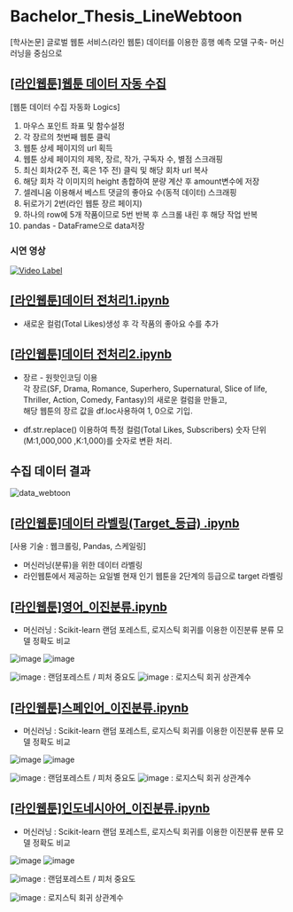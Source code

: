 # Bachelor_Thesis_LineWebtoon
[학사논문] 글로벌 웹툰 서비스(라인 웹툰) 데이터를 이용한 흥행 예측 모델 구축- 머신러닝을 중심으로


## [[라인웹툰]웹툰 데이터 자동 수집](https://github.com/heonsooo/Bachelor_Thesis_LineWebtoon/blob/main/%5B%EB%9D%BC%EC%9D%B8%EC%9B%B9%ED%88%B0%5D%EC%9B%B9%ED%88%B0%20%EB%8D%B0%EC%9D%B4%ED%84%B0%20%EC%9E%90%EB%8F%99%20%EC%88%98%EC%A7%91.ipynb)

[웹툰 데이터 수집 자동화 Logics]
1. 마우스 포인트 좌표 및 함수설정
2. 각 장르의 첫번째 웹툰 클릭
3. 웹툰 상세 페이지의 url 획득
4. 웹툰 상세 페이지의 제목, 장르, 작가, 구독자 수, 별점 스크래핑
5. 최신 회차(2주 전, 혹은 1주 전) 클릭 및 해당 회차 url 복사
6. 해당 회차 각 이미지의 height 총합하여 분량 계산 후 amount변수에 저장 
7. 셀레니움 이용해서 베스트 댓글의 좋아요 수(동적 데이터) 스크래핑
8. 뒤로가기 2번(라인 웹툰 장르 페이지)
9. 하나의 row에 5개 작품이므로 5번 반복 후 
   스크롤 내린 후 해당 작업 반복
10. pandas - DataFrame으로 data저장

### 시연 영상
[![Video Label](http://img.youtube.com/vi/7zwFszKI4YA/0.jpg)](https://youtu.be/7zwFszKI4YA?t=0s)




## [[라인웹툰]데이터 전처리1.ipynb](https://github.com/heonsooo/Bachelor_Thesis_LineWebtoon/blob/main/%5B%EB%9D%BC%EC%9D%B8%EC%9B%B9%ED%88%B0%5D%EB%8D%B0%EC%9D%B4%ED%84%B0%20%EC%A0%84%EC%B2%98%EB%A6%AC1.ipynb)
* 새로운 컬럼(Total Likes)생성 후 각 작품의 좋아요 수를 추가  
  

## [[라인웹툰]데이터 전처리2.ipynb](https://github.com/heonsooo/Bachelor_Thesis_LineWebtoon/blob/main/%5B%EB%9D%BC%EC%9D%B8%EC%9B%B9%ED%88%B0%5D%EB%8D%B0%EC%9D%B4%ED%84%B0%20%EC%A0%84%EC%B2%98%EB%A6%AC2.ipynb)
* 장르 - 원핫인코딩 이용  
  각 장르(SF, Drama, Romance, Superhero, Supernatural, Slice of life, Thriller, Action, Comedy, Fantasy)의 새로운 컬럼을 만들고,  
  해당 웹툰의 장르 값을 df.loc사용하여 1, 0으로 기입.   
    
* df.str.replace() 이용하여 특정 컬럼(Total Likes, Subscribers) 숫자 단위(M:1,000,000 ,K:1,000)를 숫자로 변환 처리.  
   

## 수집 데이터 결과
![data_webtoon](https://user-images.githubusercontent.com/68042068/119069846-d975df80-ba21-11eb-8df9-4b530dde7df9.jpg)


## [[라인웹툰]데이터 라벨링(Target_등급) .ipynb](https://github.com/heonsooo/Bachelor_Thesis_LineWebtoon/blob/main/%5B%EB%9D%BC%EC%9D%B8%EC%9B%B9%ED%88%B0%5D%EB%8D%B0%EC%9D%B4%ED%84%B0%20%EB%9D%BC%EB%B2%A8%EB%A7%81(Target_%EB%93%B1%EA%B8%89)%20.ipynb)

[사용 기술 : 웹크롤링, Pandas, 스케일링]

* 머신러닝(분류)을 위한 데이터 라벨링
* 라인웹툰에서 제공하는 요일별 현재 인기 웹툰을 2단계의 등급으로 target 라벨링


## [[라인웹툰]영어_이진분류.ipynb](https://github.com/heonsooo/Bachelor_Thesis_LineWebtoon/blob/main/%5B%EB%9D%BC%EC%9D%B8%EC%9B%B9%ED%88%B0%5D%EC%98%81%EC%96%B4_%EC%9D%B4%EC%A7%84%EB%B6%84%EB%A5%98.ipynb)
  
* 머신러닝 : Scikit-learn 랜덤 포레스트, 로지스틱 회귀를 이용한 이진분류 분류 모델 정확도 비교 

![image](https://user-images.githubusercontent.com/68042068/144777372-c25c50d6-5742-491d-bba2-6141718db949.png)
![image](https://user-images.githubusercontent.com/68042068/144777388-597d0cff-469d-408d-9b9e-cf51042fbc19.png)

![image](https://user-images.githubusercontent.com/68042068/144777550-7f9d268d-ea0f-4f7b-9bd4-eb39d0892463.png)
: 랜덤포레스트 / 피처 중요도
![image](https://user-images.githubusercontent.com/68042068/144777526-bb6a2fad-57b3-49b7-a094-0311961465e1.png)
: 로지스틱 회귀 상관계수

## [[라인웹툰]스페인어_이진분류.ipynb](https://github.com/heonsooo/Bachelor_Thesis_LineWebtoon/blob/main/%5B%EB%9D%BC%EC%9D%B8%EC%9B%B9%ED%88%B0%5D%EC%8A%A4%ED%8E%98%EC%9D%B8%EC%96%B4_%EC%9D%B4%EC%A7%84%EB%B6%84%EB%A5%98.ipynb)
  
* 머신러닝 : Scikit-learn 랜덤 포레스트, 로지스틱 회귀를 이용한 이진분류 분류 모델 정확도 비교 

![image](https://user-images.githubusercontent.com/68042068/144777589-1ba3f892-a3f5-4982-84bf-769648a32c17.png)
![image](https://user-images.githubusercontent.com/68042068/144777598-fb7ad6c4-14cb-4601-996b-8cedc6595bef.png)

![image](https://user-images.githubusercontent.com/68042068/144777579-562838ef-6d83-4131-85a4-1795dd79650d.png)
: 랜덤포레스트 / 피처 중요도
![image](https://user-images.githubusercontent.com/68042068/144777575-2e97c0ac-d02f-4157-8cb3-2820a0de1ebc.png)
: 로지스틱 회귀 상관계수


## [[라인웹툰]인도네시아어_이진분류.ipynb](https://github.com/heonsooo/Bachelor_Thesis_LineWebtoon/blob/main/%5B%EB%9D%BC%EC%9D%B8%EC%9B%B9%ED%88%B0%5D%EC%9D%B8%EB%8F%84%EB%84%A4%EC%8B%9C%EC%95%84%EC%96%B4_%EC%9D%B4%EC%A7%84%EB%B6%84%EB%A5%98.ipynb)
  
* 머신러닝 : Scikit-learn 랜덤 포레스트, 로지스틱 회귀를 이용한 이진분류 분류 모델 정확도 비교 

![image](https://user-images.githubusercontent.com/68042068/144777626-27cc8e87-26d5-45c8-8ddf-e28008ad04da.png)
![image](https://user-images.githubusercontent.com/68042068/144777637-806141d9-d84d-46f4-bc7c-00825934f25d.png)

![image](https://user-images.githubusercontent.com/68042068/144777619-caa54cfe-fd9c-4d16-ba4d-0bb0ee7b27d5.png)
: 랜덤포레스트 / 피처 중요도

![image](https://user-images.githubusercontent.com/68042068/144777610-1c9f7938-3a62-403a-a872-f45be1b065dd.png)
: 로지스틱 회귀 상관계수

